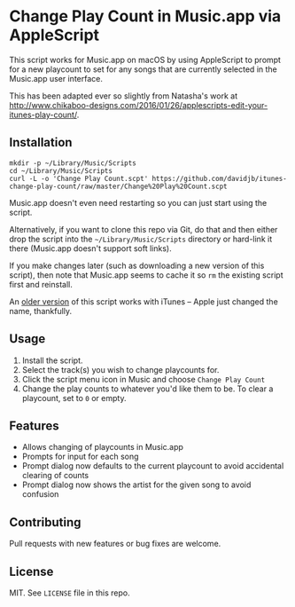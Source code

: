 # Change Play Count in Music.app via AppleScript

This script works for Music.app on macOS by using AppleScript to prompt for a new
playcount to set for any songs that are currently selected in the Music.app user
interface.

This has been adapted ever so slightly from Natasha's work at
<http://www.chikaboo-designs.com/2016/01/26/applescripts-edit-your-itunes-play-count/>.

## Installation

    mkdir -p ~/Library/Music/Scripts
    cd ~/Library/Music/Scripts
    curl -L -o 'Change Play Count.scpt' https://github.com/davidjb/itunes-change-play-count/raw/master/Change%20Play%20Count.scpt

Music.app doesn't even need restarting so you can just start using the script.

Alternatively, if you want to clone this repo via Git, do that and then either
drop the script into the `~/Library/Music/Scripts` directory or hard-link it
there (Music.app doesn't support soft links).

If you make changes later (such as downloading a new version of this script),
then note that Music.app seems to cache it so ``rm`` the existing script first
and reinstall.

An [older
version](https://github.com/davidjb/itunes-change-play-count/commit/1ea469e9b6e6c84ba3316a64194173acc92a9278)
of this script works with iTunes – Apple just changed the name, thankfully.

## Usage

1. Install the script.
1. Select the track(s) you wish to change playcounts for.
1. Click the script menu icon in Music and choose `Change Play Count`
1. Change the play counts to whatever you'd like them to be.  To clear a
   playcount, set to `0` or empty.

## Features

* Allows changing of playcounts in Music.app
* Prompts for input for each song
* Prompt dialog now defaults to the current playcount to avoid accidental
  clearing of counts
* Prompt dialog now shows the artist for the given song to avoid confusion

## Contributing

Pull requests with new features or bug fixes are welcome.

## License

MIT. See `LICENSE` file in this repo.
